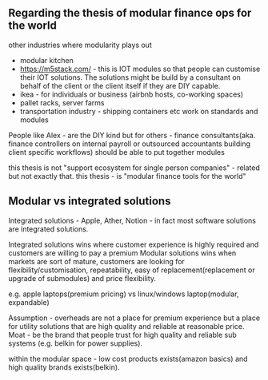 ## Regarding the thesis of modular finance ops for the world
other industries where modularity plays out
- modular kitchen
- https://m5stack.com/ - this is IOT modules so that people can customise their IOT solutions. The solutions might be build by a consultant on behalf of the client or the client itself if they are DIY capable. 
- ikea - for individuals or business (airbnb hosts, co-working spaces)
- pallet racks, server farms
- transportation industry - shipping containers etc work on standards and modules

People like Alex - are the DIY kind
but for others - finance consultants(aka. finance controllers on internal payroll or outsourced accountants building client specific workflows) should be able to put together modules

this thesis is not "support ecosystem for single person companies" - related but not exactly that. 
this thesis - is "modular finance tools for the world"


## Modular vs integrated solutions
Integrated solutions - Apple, Ather, Notion - in fact most software solutions are integrated solutions. 

Integrated solutions wins where customer experience is highly required and customers are willing to pay a premium
Modular solutions wins when markets are sort of mature, customers are looking for flexibility/customisation, repeatability, easy of replacement(replacement or upgrade of submodules) and price flexibility.

e.g. apple laptops(premium pricing) vs linux/windows laptop(modular, expandable)

Assumption - overheads are not a place for premium experience but a place for utility solutions that are high quality and reliable at reasonable price. Moat - be the brand that people trust for high quality and reliable sub systems (e.g. belkin for power supplies). 

within the modular space - low cost products exists(amazon basics) and high quality brands exists(belkin).